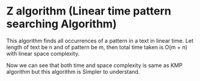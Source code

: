 # Z algorithm (Linear time pattern searching Algorithm)

This algorithm finds all occurrences of a pattern in a text in linear time. Let length of text be n and of pattern be m, then total time taken is O(m + n) with linear space complexity. 

Now we can see that both time and space complexity is same as KMP algorithm but this algorithm is Simpler to understand.